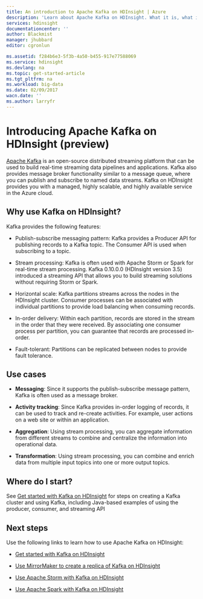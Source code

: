 ```yaml
---
title: An introduction to Apache Kafka on HDInsight | Azure
description: 'Learn about Apache Kafka on HDInsight. What it is, what it does, and where to find examples and getting started information.'
services: hdinsight
documentationcenter: ''
author: Blackmist
manager: jhubbard
editor: cgronlun

ms.assetid: f284b6e3-5f3b-4a50-b455-917e77588069
ms.service: hdinsight
ms.devlang: na
ms.topic: get-started-article
ms.tgt_pltfrm: na
ms.workload: big-data
ms.date: 02/09/2017
wacn.date: ''
ms.author: larryfr
---
```

# Introducing Apache Kafka on HDInsight (preview)

[Apache Kafka](https://kafka.apache.org) is an open-source distributed streaming platform that can be used to build real-time streaming data pipelines and applications. Kafka also provides message broker functionality similar to a message queue, where you can publish and subscribe to named data streams. Kafka on HDInsight provides you with a managed, highly scalable, and highly available service in the Azure cloud.

## Why use Kafka on HDInsight?

Kafka provides the following features:

* Publish-subscribe messaging pattern: Kafka provides a Producer API for publishing records to a Kafka topic. The Consumer API is used when subscribing to a topic.

* Stream processing: Kafka is often used with Apache Storm or Spark for real-time stream processing. Kafka 0.10.0.0 (HDInsight version 3.5) introduced a streaming API that allows you to build streaming solutions without requiring Storm or Spark.

* Horizontal scale: Kafka partitions streams across the nodes in the HDInsight cluster. Consumer processes can be associated with individual partitions to provide load balancing when consuming records.

* In-order delivery: Within each partition, records are stored in the stream in the order that they were received. By associating one consumer process per partition, you can guarantee that records are processed in-order.

* Fault-tolerant: Partitions can be replicated between nodes to provide fault tolerance.

## Use cases

* **Messaging**: Since it supports the publish-subscribe message pattern, Kafka is often used as a message broker.

* **Activity tracking**: Since Kafka provides in-order logging of records, it can be used to track and re-create activities. For example, user actions on a web site or within an application.

* **Aggregation**: Using stream processing, you can aggregate information from different streams to combine and centralize the information into operational data.

* **Transformation**: Using stream processing, you can combine and enrich data from multiple input topics into one or more output topics.

## Where do I start?

See [Get started with Kafka on HDInsight](hdinsight-apache-kafka-get-started.md) for steps on creating a Kafka cluster and using Kafka, including Java-based examples of using the producer, consumer, and streaming API

## Next steps

Use the following links to learn how to use Apache Kafka on HDInsight:

* [Get started with Kafka on HDInsight](hdinsight-apache-kafka-get-started.md)

* [Use MirrorMaker to create a replica of Kafka on HDInsight](hdinsight-apache-kafka-mirroring.md)

* [Use Apache Storm with Kafka on HDInsight](hdinsight-apache-storm-with-kafka.md)

* [Use Apache Spark with Kafka on HDInsight](hdinsight-apache-spark-with-kafka.md)